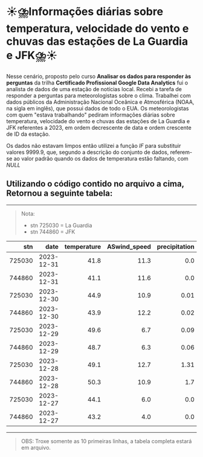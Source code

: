 # ☀️⛈️Informações diárias sobre temperatura, velocidade do vento e chuvas das estações de La Guardia e JFK⛈️☀️

Nesse cenário, proposto pelo curso **Analisar os dados para responder às perguntas** da trilha **Certificado Profissional Google Data Analytics** fui o analista de dados de uma estação de notícias local. Recebi a tarefa de responder a perguntas para meteorologistas sobre o clima. Trabalhei com dados públicos da Administração Nacional Oceânica e Atmosférica (NOAA, na sigla em inglês), que possui dados de todo o EUA. Os meteorologistas com quem "estava trabalhando" pediram informações diárias sobre temperatura, velocidade do vento e chuvas das estações de La Guardia e JFK referentes a 2023, em ordem decrescente de data e ordem crescente de ID da estação.

Os dados não estavam limpos então utilizei a função *IF* para substituir valores 9999.9, que, segundo a descrição do conjunto de dados, referem-se ao valor padrão quando os dados de temperatura estão faltando, com *NULL* 
## Utilizando o código contido no arquivo a cima, Retornou a seguinte tabela:

---
>Nota:
> - stn 725030 = La Guardia
> - stn 744860 = JFK

| stn |date|temperature|ASwind_speed|precipitation|
|----:|---:|----------:|-----------:|------------:|
|725030|2023-12-31|41.8|11.3|0.0|
|744860|2023-12-31|41.1|11.6|0.0|
|725030|2023-12-30|44.9|10.9|0.01|
|744860|2023-12-30|43.9|12.2|0.02|
|725030|2023-12-29|49.6|6.7|0.09|
|744860|2023-12-29|48.7|6.3|0.06|
|725030|2023-12-28|49.1|12.7|1.31|
|744860|2023-12-28|50.3|10.9|1.7|
|725030|2023-12-27|44.1|6.0|0.0|
|744860|2023-12-27|43.2|4.0|0.0|

---
> OBS: Troxe somente as 10 primeiras linhas, a tabela completa estará em arquivo.
